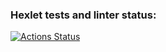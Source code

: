 ### Hexlet tests and linter status:
[![Actions Status](https://github.com/alexiva0/frontend-project-lvl3/workflows/hexlet-check/badge.svg)](https://github.com/alexiva0/frontend-project-lvl3/actions)